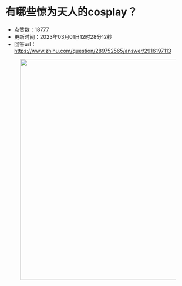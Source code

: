 # 有哪些惊为天人的cosplay？
- 点赞数：18777
- 更新时间：2023年03月01日12时28分12秒
- 回答url：https://www.zhihu.com/question/289752565/answer/2916197113
<body>
 <p></p>
 <figure data-size="normal">
  <img src="https://pic1.zhimg.com/50/v2-2feb52bdd1f5bfa8bf936380a8e21d31_720w.jpg?source=1940ef5c" data-rawwidth="600" data-rawheight="727" data-size="normal" data-original-token="v2-2feb52bdd1f5bfa8bf936380a8e21d31" data-default-watermark-src="https://picx.zhimg.com/50/v2-e17621d3c296b8ab097b07f51e43cc37_720w.jpg?source=1940ef5c" class="origin_image zh-lightbox-thumb" width="600" data-original="https://pic1.zhimg.com/v2-2feb52bdd1f5bfa8bf936380a8e21d31_r.jpg?source=1940ef5c">
 </figure>
 <p></p>
</body>